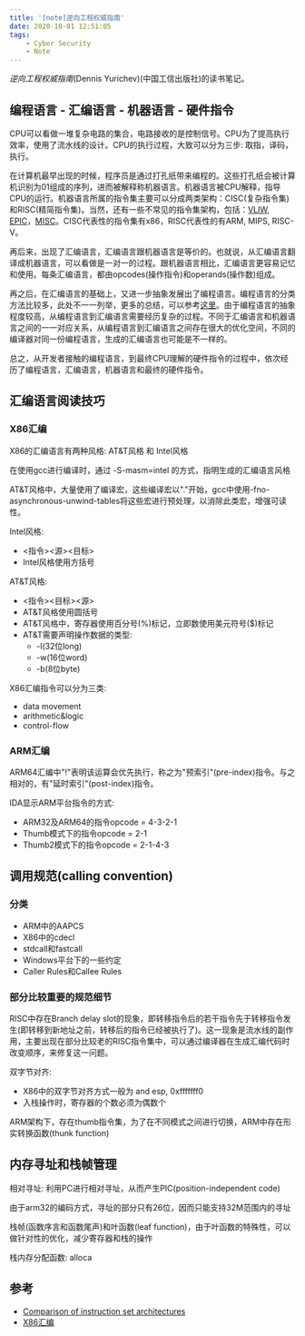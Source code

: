 ```yaml
---
title: '[note]逆向工程权威指南'
date: 2020-10-01 12:51:05
tags:
    - Cyber Security
    - Note
---
```


*逆向工程权威指南*(Dennis Yurichev)(中国工信出版社)的读书笔记。

## 编程语言 - 汇编语言 - 机器语言 - 硬件指令

CPU可以看做一堆复杂电路的集合，电路接收的是控制信号。CPU为了提高执行效率，使用了流水线的设计。CPU的执行过程，大致可以分为三步: 取指，译码，执行。

在计算机最早出现的时候，程序员是通过打孔纸带来编程的。这些打孔纸会被计算机识别为01组成的序列，进而被解释称机器语言。机器语言被CPU解释，指导CPU的运行。机器语言所属的指令集主要可以分成两类架构：CISC(复杂指令集)和RISC(精简指令集)。当然，还有一些不常见的指令集架构，包括：[VLIW](https://en.wikipedia.org/wiki/Very_long_instruction_word), [EPIC](https://en.wikipedia.org/wiki/Explicitly_parallel_instruction_computing)，[MISC](https://en.wikipedia.org/wiki/Minimal_instruction_set_computer)。CISC代表性的指令集有x86，RISC代表性的有ARM, MIPS, RISC-V。

再后来，出现了汇编语言，汇编语言跟机器语言是等价的。也就说，从汇编语言翻译成机器语言，可以看做是一对一的过程。跟机器语言相比，汇编语言更容易记忆和使用。每条汇编语言，都由opcodes(操作指令)和operands(操作数)组成。

再之后，在汇编语言的基础上，又进一步抽象发展出了编程语言。编程语言的分类方法比较多，此处不一一列举，更多的总结，可以参考[这里](https://anatasluo.github.io/2020/02/14/ckgnz8v1j000qg8zcawil5w1v/)。由于编程语言的抽象程度较高，从编程语言到汇编语言需要经历复杂的过程。不同于汇编语言和机器语言之间的一一对应关系，从编程语言到汇编语言之间存在很大的优化空间，不同的编译器对同一份编程语言，生成的汇编语言也可能是不一样的。

总之，从开发者接触的编程语言，到最终CPU理解的硬件指令的过程中，依次经历了编程语言，汇编语言，机器语言和最终的硬件指令。

## 汇编语言阅读技巧

### X86汇编

X86的汇编语言有两种风格: AT&T风格 和 Intel风格

在使用gcc进行编译时，通过 -S-masm=intel 的方式，指明生成的汇编语言风格

AT&T风格中，大量使用了编译宏，这些编译宏以"."开始，gcc中使用-fno-asynchronous-unwind-tables将这些宏进行预处理，以消除此类宏，增强可读性。

Intel风格:
+ <指令><源><目标>
+ Intel风格使用方括号

AT&T风格:
+ <指令><目标><源>
+ AT&T风格使用圆括号
+ AT&T风格中，寄存器使用百分号(%)标记，立即数使用美元符号($)标记
+ AT&T需要声明操作数据的类型:
  + -l(32位long)
  + -w(16位word)
  + -b(8位byte)

X86汇编指令可以分为三类:
+ data movement
+ arithmetic&logic
+ control-flow

### ARM汇编

ARM64汇编中"!"表明该运算会优先执行，称之为"预索引"(pre-index)指令。与之相对的，有"延时索引"(post-index)指令。

IDA显示ARM平台指令的方式:
+ ARM32及ARM64的指令opcode = 4-3-2-1
+ Thumb模式下的指令opcode = 2-1
+ Thumb2模式下的指令opcode = 2-1-4-3

## 调用规范(calling convention)

### 分类

+ ARM中的AAPCS
+ X86中的cdecl
+ stdcall和fastcall
+ Windows平台下的一些约定
+ Caller Rules和Callee Rules

### 部分比较重要的规范细节

RISC中存在Branch delay slot的现象，即转移指令后的若干指令先于转移指令发生(即转移到新地址之前，转移后的指令已经被执行了)。这一现象是流水线的副作用，主要出现在部分比较老的RISC指令集中，可以通过编译器在生成汇编代码时改变顺序，来修复这一问题。

双字节对齐:
+ X86中的双字节对齐方式一般为 and esp, 0xfffffff0
+ 入栈操作时，寄存器的个数必须为偶数个

ARM架构下，存在thumb指令集，为了在不同模式之间进行切换，ARM中存在形实转换函数(thunk function)

## 内存寻址和栈帧管理

相对寻址: 利用PC进行相对寻址，从而产生PIC(position-independent code)

由于arm32的编码方式，寻址的部分只有26位，因而只能支持32M范围内的寻址

栈帧(函数序言和函数尾声)和叶函数(leaf function)，由于叶函数的特殊性，可以做针对性的优化，减少寄存器和栈的操作

栈内存分配函数: alloca




## 参考

+ [Comparison of instruction set architectures](https://en.wikipedia.org/wiki/Comparison_of_instruction_set_architectures)
+ [X86汇编](http://flint.cs.yale.edu/cs421/papers/x86-asm/asm.html#:~:text=The%20lea%20instruction%20places%20the,and%20placed%20into%20the%20register)